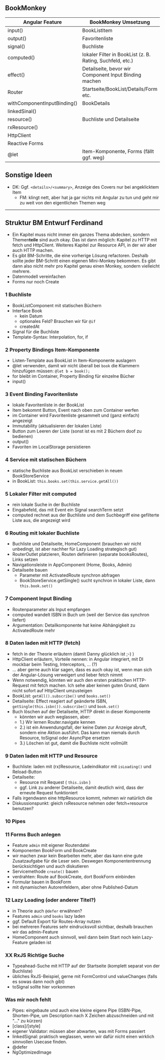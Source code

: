 ## BookMonkey

| Angular Feature             | BookMonkey Umsetzung                                      | Notizen |
|-----------------------------|-----------------------------------------------------------|---------|
| input()                     | BookListItem                                              |         |
| output()                    | Favoritenliste                                            |         |
| signal()                    | Buchliste                                                 |         |
| computed()                  | lokaler Filter in BookList (z. B. Rating, Suchfeld, etc.) |         |
| effect()                    | Detailseite, bevor wir Component Input Binding machen     |         |
| Router                      | Startseite/BookList/Details/Form etc.                     |         |
| withComponentInputBinding() | BookDetails                                               |         |
| linkedSinal()               |                                                           |         |
| resource()                  | Buchliste und Detailseite                                 |         |
| rxResource()                |                                                           |         |
| HttpClient                  |                                                           |         |
| Reactive Forms              |                                                           |         |
| @let                        | Item-Komponente, Forms (fällt ggf. weg)                   |         |

## Sonstige Ideen

- DK: Ggf. `<details>/<summary>`, Anzeige des Covers nur bei angeklicktem Item
  - FM: klingt nett, aber hat ja gar nichts mit Angular zu tun und geht mir zu weit von den eigentlichen Themen weg

---

## Struktur BM Entwurf Ferdinand

- Ein Kapitel muss nicht immer ein ganzes Thema abdecken, sondern Themen**teile** sind auch okay. Das ist dann möglich: Kapitel zu HTTP mit fetch und HttpClient. Weiteres Kapitel zur Resource API, in der wir aber auch HTTP machen.
- Es gibt BM-Schritte, die eine vorherige Lösung refactoren. Deshalb sollte jeder BM-Schritt einen eigenen Mini-Monkey bekommen. Es gibt dann also nicht mehr pro Kapitel genau einen Monkey, sondern vielleicht mehrere.
- Datenmodell vereinfachen
- Forms nur noch Create

### 1 Buchliste

- BookListComponent mit statischen Büchern
- Interface Book
  - kein Datum
  - optionales Feld? Brauchen wir für `@if`
  - createdAt
- Signal für die Buchliste
- Template-Syntax: Interpolation, for, if

### 2 Property Bindings Item-Komponente

- Listen-Template aus BookList in Item-Komponente auslagern
- @let verwenden, damit wir nicht überall bei `book` die Klammern hinzufügen müssen: `@let b = book();`
- for bleibt im Container, Property Binding für einzelne Bücher
- input()

### 3 Event Binding Favoritenliste

- lokale Favoritenliste in der BookList
- Item bekommt Button, Event nach oben zum Container werfen
- im Container wird Favoritenliste gesammelt und (ganz einfach) angezeigt
- Immutability (aktualisieren der lokalen Liste)
- Button zum Leeren der Liste (sonst ist es mit 2 Büchern doof zu bedienen)
- output()
- Favoriten im LocalStorage persistieren

### 4 Service mit statischen Büchern

- statische Buchliste aus BookList verschieben in neuen BookStoreService
- in BookList: `this.books.set(this.service.getAll())`

### 5 Lokaler Filter mit computed

- rein lokale Suche in der Buchliste
- Eingabefeld, das mit Event ein Signal searchTerm setzt
- computed rechnet aus der Buchliste und dem Suchbegriff eine gefilterte Liste aus, die angezeigt wird

### 6 Routing mit lokaler Buchliste

- Buchliste und Detailseite, HomeComponent (brauchen wir nicht unbedingt, ist aber nachher für Lazy Loading strategisch gut)
- RouterOutlet platzieren, Routen definieren (separate booksRoutes), Links setzen
- Navigationsleiste in AppComponent (Home, Books, Admin)
- Detailseite bauen
  - Parameter mit ActivatedRoute synchron abfragen
  - BookStoreService.getSingle() sucht synchron in lokaler Liste, dann `this.book.set()`


### 7 Component Input Binding

- Routenparameter als Input empfangen
- computed wandelt ISBN in Buch um (weil der Service das synchron liefert)
- Argumentation: Detailkomponente hat keine Abhängigkeit zu ActivatedRoute mehr

### 8 Daten laden mit HTTP (fetch)

- fetch in der Theorie erläutern (damit Danny glücklich ist ;-) )
- HttpClient erläutern, Vorteile nennen: in Angular integriert, mit DI mockbar beim Testing, Interceptors, … (?)
- … aber gerne auch klar sagen, dass es auch okay ist, wenn man sich der Angular-Lösung verweigert und lieber fetch nimmt
- Wenn notwendig, könnten wir auch den ersten praktischen HTTP-Request mit fetch machen. Ich sehe aber keinen guten Grund, dann nicht sofort auf HttpClient umzusteigen
- BookList: `getAll().subscribe()` und `books.set()` 
- Detailseite: Effect reagiert auf geänderte ISBN, `getSingle(this.isbn()).subscribe()` und `book.set()` 
- Buch löschen auf der Detailseite, HTTP direkt in dieser Komponente
  - könnten wir auch weglassen, aber:
  - 1.) Wir lernen Router.navigate kennen
  - 2.) ist ein Anwendungsfall, der keine Daten zur Anzeige abruft, sondern eine Aktion ausführt. Das kann man niemals durch Resource, toSignal oder AsyncPipe ersetzen
  - 3.) Löschen ist gut, damit die Buchliste nicht vollmüllt


### 9 Daten laden mit HTTP und Resource

- Buchliste: laden mit (rx)Resource, Ladeindikator mit `isLoading()` und Reload-Button
- Detailseite:
  - Resource mit Request ( `this.isbn` )
  - ggf. Link zu anderer Detailseite, damit deutlich wird, dass der erneute Request funktioniert
- Falls irgendwann eine httpResource kommt, nehmen wir natürlich die
- Diskussionspunkt: gleich rxResource nehmen oder fetch+resource benutzen?

### 10 Pipes



### 11 Forms Buch anlegen

- Feature `admin` mit eigener Routendatei
- Komponenten BookForm und BookCreate
- wir machen zwar kein Bearbeiten mehr, aber das kann eine gute Zusatzaufgabe für die Leser sein. Deswegen Komponententrennung berücksichtigen und auch diskutieren
- Servicemethode `create()` bauen
- verdrahten: Route auf BookCreate, dort BookForm einbinden
- Formular bauen in BookForm
- mit dynamischen Autorenfeldern, aber ohne Published-Datum

### 12 Lazy Loading (oder anderer Titel?)

- in Theorie auch `@defer` erwähnen?
- Features `admin` und `books` lazy laden
- ggf. Default Export für Routes-Array nutzen
- bei mehreren Features sehr eindrucksvoll sichtbar, deshalb brauchen wir das admin-Feature
- HomeComponent auch sinnvoll, weil dann beim Start noch kein Lazy-Feature geladen ist

### XX RxJS Richtige Suche

- Typeahead-Suche mit HTTP auf der Startseite (komplett separat von der Buchliste)
- übliches RxJS-Beispiel, gerne mit FormControl und valueChanges (falls es sowas dann noch gibt)
- toSignal sollte hier vorkommen

### Was mir noch fehlt

- Pipes: eingebaute und auch eine kleine eigene Pipe (ISBN-Pipe, Shorten-Pipe, um Description nach X Zeichen abzuschneiden und mit "…" zu kürzen)
- \[class\]/\[style\]
- eigener Validator: müssen aber abwarten, was mit Forms passiert
- linkedSignal: praktisch weglassen, wenn wir dafür nicht einen wirklich sinnvollen Usecase finden.
- @defer
- NgOptimizedImage
